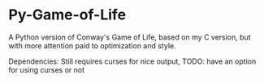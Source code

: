 # Py-Game-of-Life

A Python version of Conway's Game of Life, based on my C version, but with more attention paid to optimization and style.

Dependencies:
Still requires curses for nice output, TODO: have an option for using curses or not
